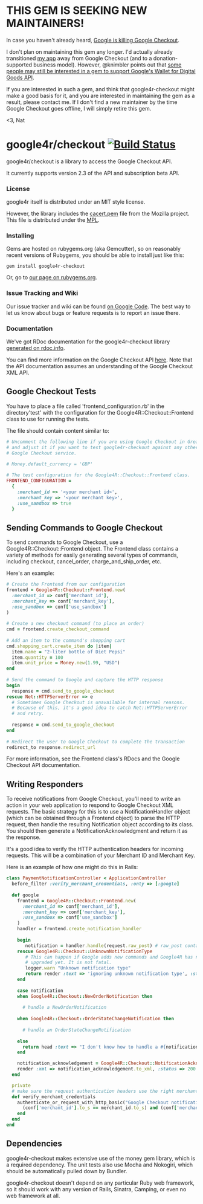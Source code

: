 # THIS GEM IS SEEKING NEW MAINTAINERS!

In case you haven't already heard, [Google is killing Google Checkout](https://support.google.com/checkout/sell/answer/3080449).

I don't plan on maintaining this gem any longer.  I'd actually already transitioned [my app](http://www.journeysurveys.com) away from Google Checkout (and to a donation-supported business model).  However, @knimbler points out that [some people may still be interested in a gem to support Google's Wallet for Digital Goods API](https://github.com/nbudin/google4r-checkout/issues/17).

If you are interested in such a gem, and think that google4r-checkout might make a good basis for it, and you are interested in maintaining the gem as a result, please contact me.  If I don't find a new maintainer by the time Google Checkout goes offline, I will simply retire this gem.

&lt;3, Nat

# google4r/checkout [![Build Status](https://secure.travis-ci.org/nbudin/google4r-checkout.png)](http://travis-ci.org/nbudin/google4r-checkout)

google4r/checkout is a library to access the Google Checkout API.

It currently supports version 2.3 of the API and subscription beta API.

### License

google4r itself is distributed under an MIT style license.

However, the library includes the [cacert.pem](http://curl.haxx.se/ca/cacert.pem) file from the Mozilla project. This file is distributed under the [MPL](http://www.mozilla.org/MPL/).

### Installing

Gems are hosted on rubygems.org (aka Gemcutter), so on reasonably recent versions of Rubygems, you should be able to install just like this:

    gem install google4r-checkout

Or, go to [our page on rubygems.org](http://rubygems.org/gems/google4r-checkout).

### Issue Tracking and Wiki

Our issue tracker and wiki can be found [on Google Code](http://code.google.com/p/google-checkout-ruby-sample-code/).  The best way to let us know about bugs or feature requests is to report an issue there.

### Documentation

We've got RDoc documentation for the google4r-checkout library [generated on rdoc.info](http://rdoc.info/projects/nbudin/google4r-checkout).

You can find more information on the Google Checkout API [here](http://code.google.com/apis/checkout/developer/index.html). Note that the API documentation assumes an understanding of the Google Checkout XML API.

## Google Checkout Tests

You have to place a file called 'frontend_configuration.rb' in the directory'test' with the configuration for the Google4R::Checkout::Frontend class to use for running the tests.

The file should contain content similar to:

```ruby
# Uncomment the following line if you are using Google Checkout in Great Britain
# and adjust it if you want to test google4r-checkout against any other (future)
# Google Checkout service.
    
# Money.default_currency = 'GBP'

# The test configuration for the Google4R::Checkout::Frontend class.
FRONTEND_CONFIGURATION = 
  { 
    :merchant_id => '<your merchant id>', 
    :merchant_key => '<your merchant key>',
    :use_sandbox => true
  }
```

## Sending Commands to Google Checkout

To send commands to Google Checkout, use a Google4R::Checkout::Frontend object.  The Frontend class contains a variety of methods for easily generating several types of commands, including checkout, cancel_order, charge_and_ship_order, etc.

Here's an example:

```ruby
# Create the Frontend from our configuration
frontend = Google4R::Checkout::Frontend.new(
  :merchant_id => conf['merchant_id'],
  :merchant_key => conf['merchant_key'],
  :use_sandbox => conf['use_sandbox']
)
      
# Create a new checkout command (to place an order)
cmd = frontend.create_checkout_command
      
# Add an item to the command's shopping cart
cmd.shopping_cart.create_item do |item|
  item.name = "2-liter bottle of Diet Pepsi"
  item.quantity = 100
  item.unit_price = Money.new(1.99, "USD")
end
      
# Send the command to Google and capture the HTTP response
begin
  response = cmd.send_to_google_checkout
rescue Net::HTTPServerError => e
  # Sometimes Google Checkout is unavailable for internal reasons.
  # Because of this, it's a good idea to catch Net::HTTPServerError
  # and retry.
  
  response = cmd.send_to_google_checkout
end
      
# Redirect the user to Google Checkout to complete the transaction
redirect_to response.redirect_url
```

For more information, see the Frontend class's RDocs and the Google Checkout API documentation.

## Writing Responders

To receive notifications from Google Checkout, you'll need to write an action in your web application to respond to Google Checkout XML requests.  The basic strategy for this is to use a NotificationHandler object (which can be obtained through a Frontend object) to parse the HTTP request, then handle the resulting Notification object according to its class.  You should then generate a NotificationAcknowledgment and return it as the response.

It's a good idea to verify the HTTP authentication headers for incoming requests.  This will be a combination of your Merchant ID and Merchant Key.

Here is an example of how one might do this in Rails:

```ruby
class PaymentNotificationController < ApplicationController
  before_filter :verify_merchant_credentials, :only => [:google]
  
  def google
    frontend = Google4R::Checkout::Frontend.new(
      :merchant_id => conf['merchant_id'],
      :merchant_key => conf['merchant_key'],
      :use_sandbox => conf['use_sandbox']
    )
    handler = frontend.create_notification_handler
    
    begin
       notification = handler.handle(request.raw_post) # raw_post contains the XML
    rescue Google4R::Checkout::UnknownNotificationType
       # This can happen if Google adds new commands and Google4R has not been
       # upgraded yet. It is not fatal.
       logger.warn "Unknown notification type"
       return render :text => 'ignoring unknown notification type', :status => 200
    end
    
    case notification
    when Google4R::Checkout::NewOrderNotification then
      
      # handle a NewOrderNotification
      
    when Google4R::Checkout::OrderStateChangeNotification then
      
      # handle an OrderStateChangeNotification
      
    else
      return head :text => "I don't know how to handle a #{notification.class}", :status => 500
    end

    notification_acknowledgement = Google4R::Checkout::NotificationAcknowledgement.new(notification)
    render :xml => notification_acknowledgement.to_xml, :status => 200
  end

  private
  # make sure the request authentication headers use the right merchant_id and merchant_key
  def verify_merchant_credentials
    authenticate_or_request_with_http_basic("Google Checkout notification endpoint") do |merchant_id, merchant_key|
      (conf['merchant_id'].to_s == merchant_id.to_s) and (conf['merchant_key'].to_s == merchant_key.to_s)
    end
  end
end
```

## Dependencies

google4r-checkout makes extensive use of the money gem library, which is a required dependency.  The unit tests also use Mocha and Nokogiri, which should be automatically pulled down by Bundler.

google4r-checkout doesn't depend on any particular Ruby web framework, so it should work with any version of Rails, Sinatra, Camping, or even no web framework at all.

